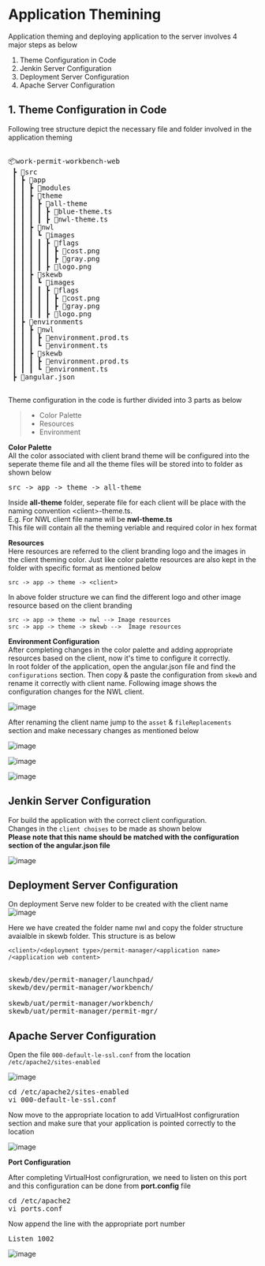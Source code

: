 # Application Themining

Application theming and deploying application to the server involves 4 major steps as below

1. Theme Configuration in Code 
2. Jenkin Server Configuration
3. Deployment Server Configuration
4. Apache Server Configuration

## 1. Theme Configuration in Code

Following tree structure depict the necessary file and folder involved in the application theming

<pre>

📦work-permit-workbench-web
 ┣ 📂src
 ┃ ┣ 📂app
 ┃ ┃ ┣ 📂modules
 ┃ ┃ ┣ 📂theme
 ┃ ┃ ┃ ┣ 📂all-theme
 ┃ ┃ ┃ ┃ ┣ 📜blue-theme.ts
 ┃ ┃ ┃ ┃ ┣ 📜nwl-theme.ts
 ┃ ┃ ┣ 📂nwl
 ┃ ┃ ┃ ┗ 📂images
 ┃ ┃ ┃ ┃ ┣ 📂flags
 ┃ ┃ ┃ ┃ ┃ ┣ 📜cost.png
 ┃ ┃ ┃ ┃ ┃ ┣ 📜gray.png
 ┃ ┃ ┃ ┃ ┣ 📜logo.png
 ┃ ┃ ┣ 📂skewb
 ┃ ┃ ┃ ┗ 📂images
 ┃ ┃ ┃ ┃ ┣ 📂flags
 ┃ ┃ ┃ ┃ ┃ ┣ 📜cost.png
 ┃ ┃ ┃ ┃ ┃ ┣ 📜gray.png
 ┃ ┃ ┃ ┃ ┣ 📜logo.png
 ┃ ┣ 📂environments
 ┃ ┃ ┣ 📂nwl
 ┃ ┃ ┃ ┣ 📜environment.prod.ts
 ┃ ┃ ┃ ┗ 📜environment.ts
 ┃ ┃ ┣ 📂skewb
 ┃ ┃ ┃ ┣ 📜environment.prod.ts
 ┃ ┃ ┃ ┗ 📜environment.ts
 ┣ 📜angular.json
 
</pre>
 
Theme configuration in the code is further divided into 3 parts as below
> * Color Palette 
> * Resources 
> * Environment  


  **Color Palette**  
All the color associated with client brand theme will be configured into the seperate theme file and all the theme files will be stored into to folder as shown below

<pre>
src -> app -> theme -> all-theme
</pre>

Inside **all-theme** folder, seperate file for each client will be place with the naming convention \<client>-theme.ts.   
E.g. For NWL client file name will be **nwl-theme.ts**   
This file will contain all the theming veriable and required color in hex format

  **Resources**    
Here resources are referred to the client branding logo and the images in the client theming color. 
Just like color palette resources are also kept in the folder with specific format as mentioned below
```
src -> app -> theme -> <client>
```
In above folder structure we can find the different logo and other image resource based on the client branding 
```
src -> app -> theme -> nwl --> Image resources
src -> app -> theme -> skewb -->  Image resources
```

  **Environment Configuration**  
After completing changes in the color palette and adding appropriate resources based on the client, now it's time to configure it correctly.  
In root folder of the application, open the angular.json file and find the ```configurations``` section. Then copy & paste the configuration from ```skewb``` and rename it correctly with client name. Following image shows the configuration changes for the NWL client.

![image](https://user-images.githubusercontent.com/72465153/131861541-95749b37-5a4a-4a60-a4c3-57a5f5c493da.png)

After renaming the client name jump to the ```asset``` & ```fileReplacements``` section and make necessary changes as mentioned below   


![image](https://user-images.githubusercontent.com/72465153/131864420-2463d146-c3a8-4bf0-a125-e11ce4f841e1.png)


![image](https://user-images.githubusercontent.com/72465153/131864536-4987997c-3a2b-4405-9bc6-69fa8527f72f.png)


![image](https://user-images.githubusercontent.com/72465153/131864608-88fd13d2-1dfd-44e0-89a0-13f9274a2300.png)

  
    
## Jenkin Server Configuration
For build the application with the correct client configuration.    
Changes in the ```client choises``` to be made as shown below  
**Please note that this name should be matched with the configuration section of the angular.json file**
  
    
![image](https://user-images.githubusercontent.com/72465153/131961092-4d9f6df9-2d0c-41a7-b764-ddbd9a62f7d9.png)


## Deployment Server Configuration
On deployment Serve new folder to be created with the client name 
![image](https://user-images.githubusercontent.com/72465153/131958562-d91ba015-1cfe-4a2a-9fcc-349082ee2763.png)

Here we have created the folder name nwl and copy the folder structure avaialble in skewb folder. This structure is as below 

```<client>/<deployment type>/permit-manager/<application name> /<application web content>```
<pre>

skewb/dev/permit-manager/launchpad/
skewb/dev/permit-manager/workbench/

skewb/uat/permit-manager/workbench/
skewb/uat/permit-manager/permit-mgr/
</pre>


## Apache Server Configuration
Open the file ```000-default-le-ssl.conf``` from the location ```/etc/apache2/sites-enabled``` 


![image](https://user-images.githubusercontent.com/72465153/131959434-81580ba1-54ac-445d-8722-2a54df972279.png)

<pre>
cd /etc/apache2/sites-enabled
vi 000-default-le-ssl.conf
</pre>

Now move to the appropriate location to add VirtualHost configruration section and make sure that your application is pointed correctly to the location

![image](https://user-images.githubusercontent.com/72465153/131960684-3856658a-2ede-4d36-9b31-4cf52d45d79a.png)


  **Port Configuration**  

After completing VirtualHost configruration, we need to listen on this port and this configuration can be done from **port.config** file
<pre>
cd /etc/apache2
vi ports.conf
</pre>

Now append the line with the appropriate port number 

<pre>
Listen 1002
</pre>

![image](https://user-images.githubusercontent.com/72465153/131962517-c9a094ed-d1df-4957-a068-fbe6c1fbfd29.png)


